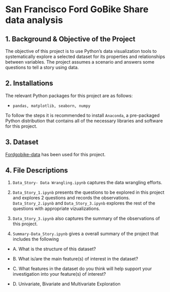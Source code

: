 # San Francisco Ford GoBike Share data analysis


## 1. Background & Objective of the Project

The objective of this project is to use Python’s data visualization tools to systematically explore a selected dataset for its properties and relationships between variables. The project assumes a scenario and answers some questions to tell a story using data. 

<!-- This analysis assumes the following hypothetical scenario :

"California accounts for 14.5% of the nation’s bicycle riders. A total of 645 people were the casualty of the accidents in San Francisco County in 2014". Bicyclists above 20 years old represented the large majority of the victims, and, 74% of them being male [1]. In the recent years, there has been a sharp increase in bike accidents with increased fatalities in the Bay area that involves the car, motorcycle, bicycle and pedestrians[2]. The government of the City and County of San Francisco Bay area wants to launch a bike safety campaign, with the promotional slogan-"Safer Biking Together”. The objective of the campaign is to raise awareness among the bikers, to abide by the safety aspects of the roads to reduce accidents. As part of the campaign, electronic advertisements boards will be used across the city for a part of the day. In order to successfully run a targeted campaign, the right strategy needs to be set so that the largest number of people can be reached.

This analysis will explore various aspects of the bike sharing data and some recommendations will be made that will be the basis for the campaign. -->



## 2. Installations

<!-- This project was written in Python, using Jupyter Notebook on Anaconda. -->
The relevant Python packages for this project are as follows:

* `pandas, matplotlib, seaborn, numpy`


To follow the steps it is recommended to install `Anaconda`, a pre-packaged Python distribution that contains all of the necessary libraries and software for this project.


## 3. Dataset

[Fordgobike-data](https://s3.amazonaws.com/fordgobike-data/index.html) has been used for this project. 


## 4. File Descriptions

1. `Data_Story- Data Wrangling.ipynb` captures the data wrangling efforts. 

2. `Data_Story_1.ipynb` presents the questions to be explored in this project and explores 2 questions and records the observations. `Data_Story_2.ipynb` and `Data_Story_3.ipynb` explores the rest of the questions with appropriate vizualizations. 

2. `Data_Story_3.ipynb` also captures the summary of the observations of this project.

3. `Summary-Data_Story.ipynb` gives a overall summary of the project  that includes the following 

  * A. What is the structure of this dataset?

  * B. What is/are the main feature(s) of interest in the dataset?

  * C. What features in the dataset do you think will help support your investigation into your feature(s) of interest?

  * D. Univariate, Bivariate and Multivariate Exploration




<!-- ## 5. References

1. [Bicycle Accident Statistics](https://bicycleinjurylawfirm.com/california-bicycle-accident-statistics/)

2. [Bay Area’s dangerous roads: Fatal crashes up 43 percent from 2010 to 2016](https://goo.gl/uWtbdk)

3. [San Francisco Weather Guide](https://www.studentflights.com.au/destinations/san-francisco/weather)

4. [Calculate Distance Between two points using python](https://stackoverflow.com/questions/44446862/calculate-distance-between-latitude-and-longitude-in-dataframe)

5. [Color palette and ideas for how plot](https://github.com/empathy87/storytelling-with-data)

6. Udacity Data Analyst Nanodegree Course Materials

7. For other general query related to data wrangling [Stackoverflow](https://stackoverflow.com) has been consulted/ 

8. Storytelling With Data: A Data Visualization Guide for Business Professionals Book by Cole Nussbaumer Knaflic.
 -->

